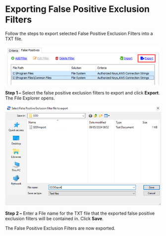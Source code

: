 # Exporting False Positive Exclusion Filters

Follow the steps to export selected False Positive Exclusion Filters into a TXT file.

![Export on False Positives tab](/static/img/product_docs/accessanalyzer/accessanalyzer/enterpriseauditor/admin/settings/sensitivedata/exclusions/exportfilter.png)

__Step 1 –__ Select the false positive exclusion filters to export and click __Export__. The File Explorer opens.

![Select False Positive Exclusion filter file to export File Explorer window](/static/img/product_docs/accessanalyzer/accessanalyzer/enterpriseauditor/admin/settings/sensitivedata/exclusions/exportfileexplorer.png)

__Step 2 –__ Enter a File name for the TXT file that the exported false positive exclusion filters will be contained in. Click __Save__.

The False Positive Exclusion Filters are now exported.
